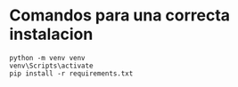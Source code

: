 # Comandos para una correcta instalacion

```
python -m venv venv
venv\Scripts\activate
pip install -r requirements.txt
```